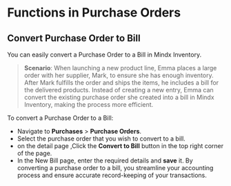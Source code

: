 # **Functions in Purchase Orders**

## **Convert Purchase Order to Bill**

You can easily convert a Purchase Order to a Bill in Mindx Inventory.

> **Scenario**: When launching a new product line, Emma places a large order with her supplier, Mark, to ensure she has enough inventory. After Mark fulfills the order and ships the items, he includes a bill for the delivered products. Instead of creating a new entry, Emma can convert the existing purchase order she created into a bill in Mindx Inventory, making the process more efficient.

To convert a Purchase Order to a Bill:

- Navigate to **Purchases** > **Purchase Orders**.
- Select the purchase order that you wish to convert to a bill.
- on the detail page ,Click the **Convert to Bill** button in the top right corner of the page.
- In the New Bill page, enter the required details and **save** it.
  By converting a purchase order to a bill, you streamline your accounting process and ensure accurate record-keeping of your transactions.
